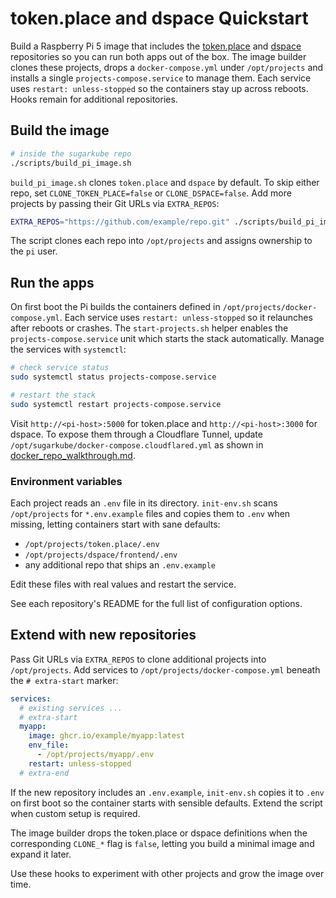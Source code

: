 # token.place and dspace Quickstart

Build a Raspberry Pi 5 image that includes the
[token.place](https://github.com/futuroptimist/token.place) and
[dspace](https://github.com/democratizedspace/dspace) repositories so you can run
both apps out of the box. The image builder clones these projects, drops a
`docker-compose.yml` under `/opt/projects` and installs a single
`projects-compose.service` to manage them. Each service uses `restart: unless-stopped`
so the containers stay up across reboots. Hooks remain for additional repositories.

## Build the image

```sh
# inside the sugarkube repo
./scripts/build_pi_image.sh
```

`build_pi_image.sh` clones `token.place` and `dspace` by default. To skip either
repo, set `CLONE_TOKEN_PLACE=false` or `CLONE_DSPACE=false`. Add more projects by
passing their Git URLs via `EXTRA_REPOS`:

```sh
EXTRA_REPOS="https://github.com/example/repo.git" ./scripts/build_pi_image.sh
```

The script clones each repo into `/opt/projects` and assigns ownership to the `pi`
user.

## Run the apps

On first boot the Pi builds the containers defined in
`/opt/projects/docker-compose.yml`. Each service uses `restart: unless-stopped`
so it relaunches after reboots or crashes. The `start-projects.sh` helper enables
the `projects-compose.service` unit which starts the stack automatically. Manage
the services with `systemctl`:

```sh
# check service status
sudo systemctl status projects-compose.service

# restart the stack
sudo systemctl restart projects-compose.service
```

Visit `http://<pi-host>:5000` for token.place and `http://<pi-host>:3000` for
dspace. To expose them through a Cloudflare Tunnel, update
`/opt/sugarkube/docker-compose.cloudflared.yml` as shown in
[docker_repo_walkthrough.md](docker_repo_walkthrough.md).

### Environment variables

Each project reads an `.env` file in its directory. `init-env.sh` scans
`/opt/projects` for `*.env.example` files and copies them to `.env` when missing,
letting containers start with sane defaults:

- `/opt/projects/token.place/.env`
- `/opt/projects/dspace/frontend/.env`
- any additional repo that ships an `.env.example`

Edit these files with real values and restart the service.

See each repository's README for the full list of configuration options.

## Extend with new repositories

Pass Git URLs via `EXTRA_REPOS` to clone additional projects into
`/opt/projects`. Add services to `/opt/projects/docker-compose.yml` beneath the
`# extra-start` marker:

```yaml
services:
  # existing services ...
  # extra-start
  myapp:
    image: ghcr.io/example/myapp:latest
    env_file:
      - /opt/projects/myapp/.env
    restart: unless-stopped
  # extra-end
```

If the new repository includes an `.env.example`, `init-env.sh` copies it to
`.env` on first boot so the container starts with sensible defaults. Extend the
script when custom setup is required.

The image builder drops the token.place or dspace definitions when the
corresponding `CLONE_*` flag is `false`, letting you build a minimal image and
expand it later.

Use these hooks to experiment with other projects and grow the image over time.
